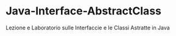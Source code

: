 # Java-Interface-AbstractClass
Lezione e Laboratorio sulle Interfaccie e le Classi Astratte in Java
